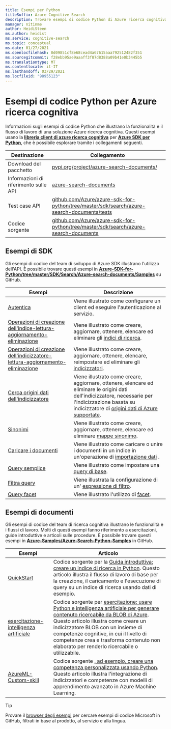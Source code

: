 ```yaml
---
title: Esempi per Python
titleSuffix: Azure Cognitive Search
description: Trovare esempi di codice Python di Azure ricerca cognitiva demo che usano Azure .NET SDK per Python o REST.
manager: nitinme
author: HeidiSteen
ms.author: heidist
ms.service: cognitive-search
ms.topic: conceptual
ms.date: 01/27/2021
ms.openlocfilehash: 0d09851cf8e68cead4a67615aaa792512482f351
ms.sourcegitcommit: f28ebb95ae9aaaff3f87d8388a09b41e0b3445b5
ms.translationtype: MT
ms.contentlocale: it-IT
ms.lasthandoff: 03/29/2021
ms.locfileid: "98955123"
---
```

# <a name="python-code-samples-for-azure-cognitive-search"></a>Esempi di codice Python per Azure ricerca cognitiva

Informazioni sugli esempi di codice Python che illustrano la funzionalità e il flusso di lavoro di una soluzione Azure ricerca cognitiva. Questi esempi usano la [**libreria client di azure ricerca cognitiva**](/python/api/overview/azure/search-documents-readme) per [**Azure SDK per Python**](/azure/developer/python/), che è possibile esplorare tramite i collegamenti seguenti.

| Destinazione | Collegamento |
|--------|------|
| Download del pacchetto | [pypi.org/project/azure-search-documents/](https://pypi.org/project/azure-search-documents/) |
| Informazioni di riferimento sulle API | [azure-search-documents](/python/api/azure-search-documents)  |
| Test case API | [github.com/Azure/azure-sdk-for-python/tree/master/sdk/search/azure-search-documents/tests](https://github.com/Azure/azure-sdk-for-python/tree/master/sdk/search/azure-search-documents/tests) |
| Codice sorgente | [github.com/Azure/azure-sdk-for-python/tree/master/sdk/search/azure-search-documents](https://github.com/Azure/azure-sdk-for-python/tree/master/sdk/search/azure-search-documents)  |

## <a name="sdk-samples"></a>Esempi di SDK

Gli esempi di codice del team di sviluppo di Azure SDK illustrano l'utilizzo dell'API. È possibile trovare questi esempi in [**Azure-SDK-for-Python/tree/master/SDK/Search/Azure-search-documents/Samples**](https://github.com/Azure/azure-sdk-for-python/tree/master/sdk/search/azure-search-documents/samples) su GitHub.

| Esempi | Descrizione |
|---------|-------------|
| [Autentica](https://github.com/Azure/azure-sdk-for-python/blob/master/sdk/search/azure-search-documents/samples/sample_authentication.py) | Viene illustrato come configurare un client ed eseguire l'autenticazione al servizio. | 
| [Operazioni di creazione dell'indice-lettura-aggiornamento-eliminazione](https://github.com/Azure/azure-sdk-for-python/blob/master/sdk/search/azure-search-documents/samples/sample_index_crud_operations.py) | Viene illustrato come creare, aggiornare, ottenere, elencare ed eliminare gli [indici di ricerca](search-what-is-an-index.md). |
| [Operazioni di creazione dell'indicizzatore-lettura-aggiornamento-eliminazione](https://github.com/Azure/azure-sdk-for-python/blob/master/sdk/search/azure-search-documents/samples/sample_indexers_operations.py) | Viene illustrato come creare, aggiornare, ottenere, elencare, reimpostare ed eliminare gli [indicizzatori](search-indexer-overview.md). |
| [Cerca origini dati dell'indicizzatore](https://github.com/Azure/azure-sdk-for-python/blob/master/sdk/search/azure-search-documents/samples/sample_indexer_datasource_skillset.py) | Viene illustrato come creare, aggiornare, ottenere, elencare ed eliminare le origini dati dell'indicizzatore, necessarie per l'indicizzazione basata su indicizzatore di [origini dati di Azure supportate](search-indexer-overview.md#supported-data-sources). |
| [Sinonimi](https://github.com/Azure/azure-sdk-for-python/blob/master/sdk/search/azure-search-documents/samples/sample_synonym_map_operations.py) | Viene illustrato come creare, aggiornare, ottenere, elencare ed eliminare [mappe sinonimo](search-synonyms.md).  |
| [Caricare i documenti](https://github.com/Azure/azure-sdk-for-python/blob/master/sdk/search/azure-search-documents/samples/sample_crud_operations.py) | Viene illustrato come caricare o unire i documenti in un indice in un'operazione di [importazione dati](search-what-is-data-import.md) . |
| [Query semplice](https://github.com/Azure/azure-sdk-for-python/blob/master/sdk/search/azure-search-documents/samples/sample_simple_query.py) | Viene illustrato come impostare una [query di base](search-query-overview.md). |
| [Filtra query](https://github.com/Azure/azure-sdk-for-python/blob/master/sdk/search/azure-search-documents/samples/sample_filter_query.py) | Viene illustrata la configurazione di un' [espressione di filtro](search-filters.md). |
| [Query facet](https://github.com/Azure/azure-sdk-for-python/blob/master/sdk/search/azure-search-documents/samples/sample_facet_query.py) | Viene illustrato l'utilizzo di [facet](search-filters-facets.md). |

## <a name="doc-samples"></a>Esempi di documenti

Gli esempi di codice del team di ricerca cognitiva illustrano le funzionalità e i flussi di lavoro. Molti di questi esempi fanno riferimento a esercitazioni, guide introduttive e articoli sulle procedure. È possibile trovare questi esempi in [**Azure-Samples/Azure-Search-Python-Samples**](https://github.com/Azure-Samples/azure-search-python-samples) in GitHub.

| Esempi | Articolo |
|---------|---------|
| [QuickStart](https://github.com/Azure-Samples/azure-search-python-samples/tree/master/Quickstart) | Codice sorgente per la [Guida introduttiva: creare un indice di ricerca in Python](search-get-started-python.md). Questo articolo illustra il flusso di lavoro di base per la creazione, il caricamento e l'esecuzione di query su un indice di ricerca usando dati di esempio. |
| [esercitazione-intelligenza artificiale](https://github.com/Azure-Samples/azure-search-python-samples/tree/master/Tutorial-AI-Enrichment)  | Codice sorgente per [esercitazione: usare Python e intelligenza artificiale per generare contenuto ricercabile da BLOB di Azure](cognitive-search-tutorial-blob-python.md). Questo articolo illustra come creare un indicizzatore BLOB con un insieme di competenze cognitive, in cui il livello di competenze crea e trasforma contenuto non elaborato per renderlo ricercabile o utilizzabile. |
| [AzureML-Custom-skill](https://github.com/Azure-Samples/azure-search-python-samples/tree/master/AzureML-Custom-Skill)  | Codice sorgente [, ad esempio, creare una competenza personalizzata usando Python](cognitive-search-custom-skill-python.md). Questo articolo illustra l'integrazione di indicizzatori e competenze con modelli di apprendimento avanzato in Azure Machine Learning. |

> [!Tip]
> Provare il [browser degli esempi](/samples/browse/?languages=python&products=azure-cognitive-search) per cercare esempi di codice Microsoft in GitHub, filtrati in base al prodotto, al servizio e alla lingua.
